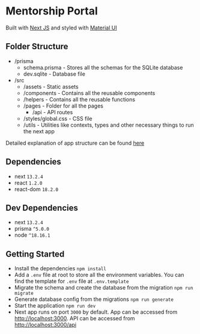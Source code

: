 # Mentorship Portal

Built with [Next JS](https://nextjs.org) and styled with [Material UI](https://mui.com)

## Folder Structure

- /prisma
  - schema.prisma - Stores all the schemas for the SQLite database
  - dev.sqlite - Database file
- /src
  - /assets - Static assets
  - /components - Contains all the reusable components
  - /helpers - Contains all the reusable functions
  - /pages - Folder for all the pages
    - /api - API routes
  - /styles/global.css - CSS file
  - /utils - Utilities like contexts, types and other necessary things to run the next app

Detailed explanation of app structure can be found [here](https://nextjs.org/docs/advanced-features/src-directory)

## Dependencies

- next `13.2.4`
- react `1.2.0`
- react-dom `18.2.0`

## Dev Dependencies

- next `13.2.4`
- prisma `^5.0.0`
- node `^18.16.1`

## Getting Started

- Install the dependencies `npm install`
- Add a `.env` file at root to store all the environment variables. You can find the template for `.env` file at `.env.template`
- Migrate the schema and create the database from the migration `npm run migrate`
- Generate database config from the migrations `npm run generate`
- Start the application `npm run dev`
- Next app runs on port `3000` by default. App can be accessed from [http://localhost:3000](http://localhost:3000). API can be accessed from [http://localhost:3000/api](http://localhost:3000/api)